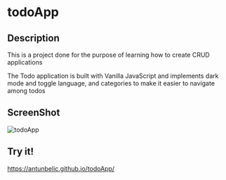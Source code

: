 # todoApp

## Description

This is a project done for the purpose of learning how to create CRUD applications

The Todo application is built with Vanilla JavaScript and implements dark mode and toggle language, and categories to make it easier to navigate among todos


## ScreenShot

![todoApp](https://user-images.githubusercontent.com/77720673/152537227-2e6f27c9-8ae8-45b3-869d-11947e2bceeb.png)

## Try it!

https://antunbelic.github.io/todoApp/
